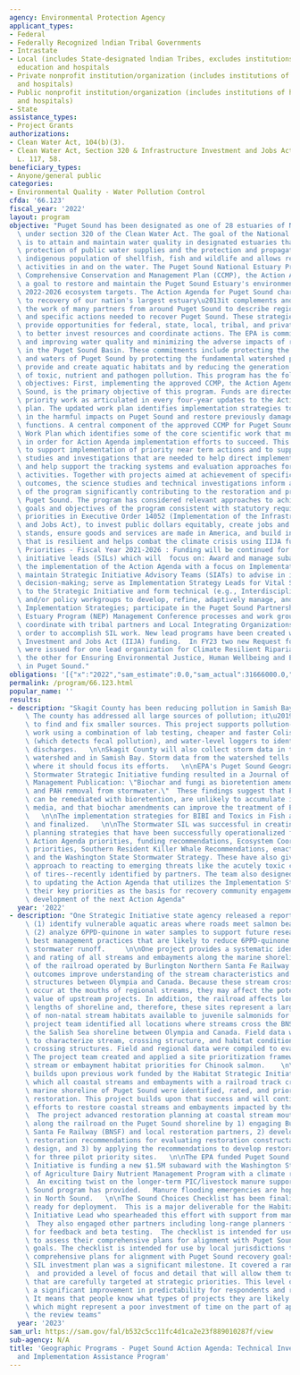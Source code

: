 ```yaml
---
agency: Environmental Protection Agency
applicant_types:
- Federal
- Federally Recognized lndian Tribal Governments
- Intrastate
- Local (includes State-designated lndian Tribes, excludes institutions of higher
  education and hospitals
- Private nonprofit institution/organization (includes institutions of higher education
  and hospitals)
- Public nonprofit institution/organization (includes institutions of higher education
  and hospitals)
- State
assistance_types:
- Project Grants
authorizations:
- Clean Water Act, 104(b)(3).
- Clean Water Act, Section 320 & Infrastructure Investment and Jobs Act (IIJA). Pub.
  L. 117, 58.
beneficiary_types:
- Anyone/general public
categories:
- Environmental Quality - Water Pollution Control
cfda: '66.123'
fiscal_year: '2022'
layout: program
objective: "Puget Sound has been designated as one of 28 estuaries of National Significance\
  \ under section 320 of the Clean Water Act. The goal of the National Estuary Program\
  \ is to attain and maintain water quality in designated estuaries that will assure\
  \ protection of public water supplies and the protection and propagation of a balanced,\
  \ indigenous population of shellfish, fish and wildlife and allows recreational\
  \ activities in and on the water. The Puget Sound National Estuary Program's approved\
  \ Comprehensive Conservation and Management Plan (CCMP), the Action Agenda, has\
  \ a goal to restore and maintain the Puget Sound Estuary's environment by meeting\
  \ 2022-2026 ecosystem targets. The Action Agenda for Puget Sound charts the course\
  \ to recovery of our nation's largest estuary\u2013it complements and incorporates\
  \ the work of many partners from around Puget Sound to describe regional strategies\
  \ and specific actions needed to recover Puget Sound. These strategies and actions\
  \ provide opportunities for federal, state, local, tribal, and private entities\
  \ to better invest resources and coordinate actions. The EPA is committed to protecting\
  \ and improving water quality and minimizing the adverse impacts of rapid development\
  \ in the Puget Sound Basin. These commitments include protecting the watersheds\
  \ and waters of Puget Sound by protecting the fundamental watershed processes that\
  \ provide and create aquatic habitats and by reducing the generation and release\
  \ of toxic, nutrient and pathogen pollution. This program has the following main\
  \ objectives: First, implementing the approved CCMP, the Action Agenda for Puget\
  \ Sound, is the primary objective of this program. Funds are directed to the highest\
  \ priority work as articulated in every four-year updates to the Action Agenda work\
  \ plan. The updated work plan identifies implementation strategies to achieve reductions\
  \ in the harmful impacts on Puget Sound and restore previously damaged aquatic ecosystem\
  \ functions. A central component of the approved CCMP for Puget Sound is its Science\
  \ Work Plan which identifies some of the core scientific work that must be completed\
  \ in order for Action Agenda implementation efforts to succeed. This program is\
  \ to support implementation of priority near term actions and to support the technical\
  \ studies and investigations that are needed to help direct implementation priorities\
  \ and help support the tracking systems and evaluation approaches for implementation\
  \ activities. Together with projects aimed at achievement of specific environmental\
  \ outcomes, the science studies and technical investigations inform adaptive management\
  \ of the program significantly contributing to the restoration and protection of\
  \ Puget Sound. The program has considered relevant approaches to achieving the intended\
  \ goals and objectives of the program consistent with statutory requirements, including\
  \ priorities in Executive Order 14052 (Implementation of the Infrastructure Investment\
  \ and Jobs Act), to invest public dollars equitably, create jobs and high labor\
  \ stands, ensure goods and services are made in America, and build infrastructure\
  \ that is resilient and helps combat the climate crisis using IIJA funds. Funding\
  \ Priorities - Fiscal Year 2021-2026 : Funding will be continued for the three strategic\
  \ initiative leads (SILs) which will  focus on: Award and manage subawards to support\
  \ the implementation of the Action Agenda with a focus on Implementation Strategies;\
  \ maintain Strategic Initiative Advisory Teams (SIATs) to advise in investment-related\
  \ decision-making; serve as Implementation Strategy Leads for Vital Signs related\
  \ to the Strategic Initiative and form technical (e.g., Interdisciplinary Teams)\
  \ and/or policy workgroups to develop, refine, adaptively manage, and operationalize\
  \ Implementation Strategies; participate in the Puget Sound Partnership and National\
  \ Estuary Program (NEP) Management Conference processes and work groups; and proactively\
  \ coordinate with tribal partners and Local Integrating Organizations (LIOs) in\
  \ order to accomplish SIL work. New lead programs have been created with Infrastructure\
  \ Investment and Jobs Act (IIJA) funding.  In FY23 two new Request for Applications\
  \ were issued for one lead organization for Climate Resilient Riparian Systems and\
  \ the other for Ensuring Environmental Justice, Human Wellbeing and Ecosystem Recovery\
  \ in Puget Sound."
obligations: '[{"x":"2022","sam_estimate":0.0,"sam_actual":31666000.0,"usa_spending_actual":17503944.0},{"x":"2023","sam_estimate":56585000.0,"sam_actual":0.0,"usa_spending_actual":33936056.0},{"x":"2024","sam_estimate":26077000.0,"sam_actual":0.0,"usa_spending_actual":0.0}]'
permalink: /program/66.123.html
popular_name: ''
results:
- description: "Skagit County has been reducing pollution in Samish Bay since 2010.\
    \ The county has addressed all large sources of pollution; it\u2019s now working\
    \ to find and fix smaller sources. This project supports pollution-source identification\
    \ work using a combination of lab testing, cheaper and faster Coliscan testing\
    \ (which detects fecal pollution), and water-level loggers to identify illegal\
    \ discharges.   \n\nSkagit County will also collect storm data in the Samish River\
    \ watershed and in Samish Bay. Storm data from the watershed tells the county\
    \ where it should focus its efforts.   \n\nEPA's Puget Sound Geographic Program's\
    \ Stormwater Strategic Initiative funding resulted in a Journal of Environmental\
    \ Management Publication: \"Biochar and fungi as bioretention amendments for bacteria\
    \ and PAH removal from stormwater.\"  These findings suggest that PAHs in stormwater\
    \ can be remediated with bioretention, are unlikely to accumulate in bioretention\
    \ media, and that biochar amendments can improve the treatment of E. coli. https://www.sciencedirect.com/science/article/pii/S0301479722024884\
    \   \n\nThe implementation strategies for BIBI and Toxics in Fish are complete\
    \ and finalized.   \n\nThe Stormwater SIL was successful in creating valuable\
    \ planning strategies that have been successfully operationalized for developing\
    \ Action Agenda priorities, funding recommendations, Ecosystem Coordination Board\
    \ priorities, Southern Resident Killer Whale Recommendations, enacted legislation,\
    \ and the Washington State Stormwater Strategy. These have also given them a strategic\
    \ approach to reacting to emerging threats like the acutely toxic constituents\
    \ of tires--recently identified by partners. The team also designed the approach\
    \ to updating the Action Agenda that utilizes the Implementation Strategies and\
    \ their key priorities as the basis for recovery community engagement and the\
    \ development of the next Action Agenda"
  year: '2022'
- description: "One Strategic Initiative state agency released a report on 6PPD to\
    \ (1) identify vulnerable aquatic areas where roads meet salmon bearing streams;\
    \ (2) analyze 6PPD-quinone in water samples to support future research; and identify\
    \ best management practices that are likely to reduce 6PPD-quinone toxicity in\
    \ stormwater runoff.     \n\nOne project provides a systematic identification\
    \ and rating of all streams and embayments along the marine shoreline component\
    \ of the railroad operated by Burlington Northern Santa Fe Railway (BNSF). The\
    \ outcomes improve understanding of the stream characteristics and stream crossing\
    \ structures between Olympia and Canada. Because these stream crossing structures\
    \ occur at the mouths of regional streams, they may affect the potential restoration\
    \ value of upstream projects. In addition, the railroad affects long contiguous\
    \ lengths of shoreline and, therefore, these sites represent a large fraction\
    \ of non-natal stream habitats available to juvenile salmonids for rearing.  The\
    \ project team identified all locations where streams cross the BNSF Railway along\
    \ the Salish Sea shoreline between Olympia and Canada. Field data were collected\
    \ to characterize stream, crossing structure, and habitat conditions for 196 stream\
    \ crossing structures. Field and regional data were compiled to evaluate 13 embayments.\
    \ The project team created and applied a site prioritization framework that identifies\
    \ stream or embayment habitat priorities for Chinook salmon.    \n\nAnother project\
    \ builds upon previous work funded by the Habitat Strategic Initiative Lead in\
    \ which all coastal streams and embayments with a railroad track crossing at the\
    \ marine shoreline of Puget Sound were identified, rated, and prioritized for\
    \ restoration. This project builds upon that success and will continue the planning\
    \ efforts to restore coastal streams and embayments impacted by the railroad.\
    \  The project advanced restoration planning at coastal stream mouths and embayments\
    \ along the railroad on the Puget Sound shoreline by 1) engaging Burlington Northern\
    \ Santa Fe Railway (BNSF) and local restoration partners, 2) developing programmatic\
    \ restoration recommendations for evaluating restoration constructability and\
    \ design, and 3) by applying the recommendations to develop restoration concepts\
    \ for three pilot priority sites.   \n\nThe EPA funded Puget Sound Shellfish Strategic\
    \ Initiative is funding a new $1.5M subaward with the Washington State Department\
    \ of Agriculture Dairy Nutrient Management Program with a climate resiliency focus.\
    \  An exciting twist on the longer-term PIC/livestock manure support the Puget\
    \ Sound program has provided.   Manure flooding emergencies are hoped to be avoided\
    \ in North Sound.   \n\nThe Sound Choices Checklist has been finalized and is\
    \ ready for deployment.  This is a major deliverable for the Habitat Strategic\
    \ Initiative Lead who spearheaded this effort with support from many state agencies.\
    \  They also engaged other partners including long-range planners from local jurisdictions\
    \ for feedback and beta testing.  The checklist is intended for use by local jurisdictions\
    \ to assess their comprehensive plans for alignment with Puget Sound recovery\
    \ goals. The checklist is intended for use by local jurisdictions to assess their\
    \ comprehensive plans for alignment with Puget Sound recovery goals.   \n\nThe\
    \ SIL investment plan was a significant milestone. It covered a range of topics,\
    \  and provided a level of focus and detail that will allow them to solicit projects\
    \ that are carefully targeted at strategic priorities. This level of detail is\
    \ a significant improvement in predictability for respondents and recovery practitioners.\
    \ It means that people know what types of projects they are likely to fund, and\
    \ which might represent a poor investment of time on the part of applicants and\
    \ the review teams"
  year: '2023'
sam_url: https://sam.gov/fal/b532c5cc11fc4d1ca2e23f889010287f/view
sub-agency: N/A
title: 'Geographic Programs - Puget Sound Action Agenda: Technical Investigations
  and Implementation Assistance Program'
---
```


